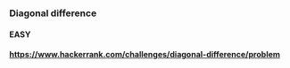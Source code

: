 ### Diagonal difference

#### EASY

#### https://www.hackerrank.com/challenges/diagonal-difference/problem
